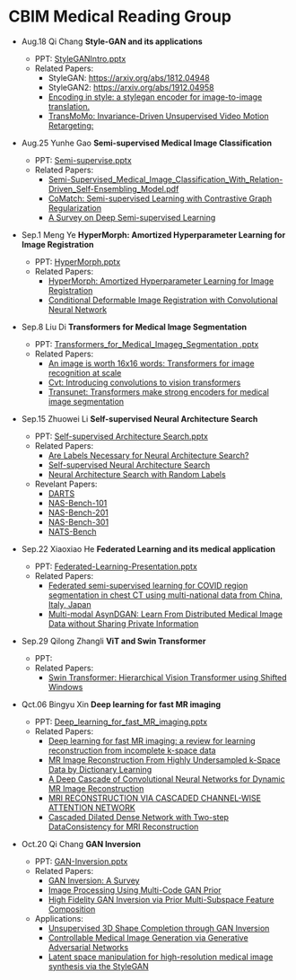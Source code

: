 # CBIM Medical Reading Group

*  Aug.18	Qi Chang **Style-GAN and its applications**  
    *  PPT: [StyleGANIntro.pptx](https://github.com/cbim-medical-group/cbim-wiki/files/7051075/StyleGANIntro.pptx)
    *  Related Papers: 
        *   StyleGAN: https://arxiv.org/abs/1812.04948
        *   StyleGAN2: https://arxiv.org/abs/1912.04958
        *   [Encoding in style: a stylegan encoder for image-to-image translation.](https://openaccess.thecvf.com/content/CVPR2021/papers/Richardson_Encoding_in_Style_A_StyleGAN_Encoder_for_Image-to-Image_Translation_CVPR_2021_paper.pdf)
        *   [TransMoMo: Invariance-Driven Unsupervised Video Motion Retargeting:](https://openaccess.thecvf.com/content_CVPR_2020/html/Yang_TransMoMo_Invariance-Driven_Unsupervised_Video_Motion_Retargeting_CVPR_2020_paper.html)

*  Aug.25	Yunhe Gao **Semi-supervised Medical Image Classification**  
    *  PPT: [Semi-supervise.pptx](https://github.com/cbim-medical-group/cbim-wiki/files/7051155/Semi-supervise.pptx)
    *  Related Papers: 
        *   [Semi-Supervised_Medical_Image_Classification_With_Relation-Driven_Self-Ensembling_Model.pdf](https://github.com/cbim-medical-group/cbim-wiki/files/7051107/Semi-Supervised_Medical_Image_Classification_With_Relation-Driven_Self-Ensembling_Model.pdf)
        *   [CoMatch: Semi-supervised Learning with Contrastive Graph Regularization](https://arxiv.org/pdf/2011.11183.pdf)
        *   [A Survey on Deep Semi-supervised Learning](https://arxiv.org/pdf/2103.00550.pdf)

*  Sep.1	 Meng Ye **HyperMorph: Amortized Hyperparameter Learning for Image Registration**  
    *  PPT: [HyperMorph.pptx](https://github.com/cbim-medical-group/cbim-wiki/files/7132088/HyperMorph.pptx)
    *  Related Papers: 
        *   [HyperMorph: Amortized Hyperparameter Learning for Image Registration](https://arxiv.org/pdf/2101.01035.pdf)
        *   [Conditional Deformable Image Registration with Convolutional Neural Network](https://arxiv.org/pdf/2106.12673.pdf)
*  Sep.8	 Liu Di **Transformers for Medical Image Segmentation**  
    *  PPT: [Transformers_for_Medical_Imageg_Segmentation .pptx](https://github.com/cbim-medical-group/cbim-wiki/files/7133233/Transformers_for_Medical_Imageg_Segmentation.pptx)
    *  Related Papers: 
        *   [An image is worth 16x16 words: Transformers for image recognition at scale](https://arxiv.org/pdf/2010.11929.pdf)
        *   [Cvt: Introducing convolutions to vision transformers](https://arxiv.org/pdf/2103.15808.pdf)
        *   [Transunet: Transformers make strong encoders for medical image segmentation](https://arxiv.org/pdf/2102.04306.pdf)

*  Sep.15  Zhuowei Li **Self-supervised Neural Architecture Search**  
    *  PPT: [Self-supervised Architecture Search.pptx](https://github.com/cbim-medical-group/cbim-wiki/files/7164679/Self-supervised.Architecture.Search.pptx)
    *  Related Papers: 
        *   [Are Labels Necessary for Neural Architecture Search?](https://arxiv.org/pdf/2003.12056.pdf)
        *   [Self-supervised Neural Architecture Search](https://arxiv.org/pdf/2007.01500.pdf)
        *   [Neural Architecture Search with Random Labels](https://arxiv.org/pdf/2101.11834.pdf)
    *  Revelant Papers:
        *   [DARTS](https://arxiv.org/pdf/1806.09055.pdf)
        *   [NAS-Bench-101](https://arxiv.org/pdf/1902.09635.pdf)
        *   [NAS-Bench-201](https://arxiv.org/pdf/2001.00326.pdf)
        *   [NAS-Bench-301](https://arxiv.org/pdf/2008.09777.pdf)
        *   [NATS-Bench](https://arxiv.org/pdf/2009.00437.pdf)

*  Sep.22  Xiaoxiao He **Federated Learning and its medical application**
   *  PPT: [Federated-Learning-Presentation.pptx](https://github.com/cbim-medical-group/cbim-wiki/files/7211807/Federated-Learning-Presentation.pptx)
   *  Related Papers:
      *  [Federated semi-supervised learning for COVID region segmentation in chest CT using multi-national data from China, Italy, Japan](https://arxiv.org/abs/2011.11750)
      *  [Multi-modal AsynDGAN: Learn From Distributed Medical Image Data without Sharing Private Information](https://arxiv.org/abs/2012.08604)


*  Sep.29	 Qilong Zhangli **ViT and Swin Transformer**  
    *  PPT: 
    *  Related Papers: 
        *   [Swin Transformer: Hierarchical Vision Transformer using Shifted Windows](https://arxiv.org/pdf/2103.14030.pdf)



*  Qct.06  Bingyu Xin **Deep learning for fast MR imaging**  
    *  PPT: [Deep_learning_for_fast_MR_imaging.pptx](https://github.com/cbim-medical-group/cbim-wiki/files/7290741/Deep_learning_for_fast_MR_imaging.pptx)
    *  Related Papers: 
        *   [Deep learning for fast MR imaging: a review for learning reconstruction from incomplete k-space data](https://arxiv.org/pdf/2012.08931)
        *   [MR Image Reconstruction From Highly Undersampled k-Space Data by Dictionary Learning](https://ieeexplore.ieee.org/stamp/stamp.jsp?tp=&arnumber=5617283)
        *   [A Deep Cascade of Convolutional Neural Networks for Dynamic MR Image Reconstruction](https://ieeexplore.ieee.org/stamp/stamp.jsp?tp=&arnumber=8067520)
        *   [MRI RECONSTRUCTION VIA CASCADED CHANNEL-WISE ATTENTION NETWORK](https://ieeexplore.ieee.org/stamp/stamp.jsp?tp=&arnumber=8759423)
        *   [Cascaded Dilated Dense Network with Two-step DataConsistency for MRI Reconstruction](https://openreview.net/pdf?id=SkxYBNBgUB)

*  Oct.20  Qi Chang **GAN Inversion**
   *  PPT: [GAN-Inversion.pptx](https://github.com/cbim-medical-group/cbim-wiki/files/7385550/GAN-Inversion.pptx)
   *  Related Papers:
        *   [GAN Inversion: A Survey](https://arxiv.org/pdf/2101.05278.pdf)
        *   [Image Processing Using Multi-Code GAN Prior](https://openaccess.thecvf.com/content_CVPR_2020/papers/Gu_Image_Processing_Using_Multi-Code_GAN_Prior_CVPR_2020_paper.pdf)
        *   [High Fidelity GAN Inversion via Prior Multi-Subspace Feature Composition](https://github.com/cbim-medical-group/cbim-wiki/files/7381876/17017-Article.Text-20511-1-2-20210518.1.pdf)
   *  Applications:
        *   [Unsupervised 3D Shape Completion through GAN Inversion](https://openaccess.thecvf.com/content/CVPR2021/papers/Zhang_Unsupervised_3D_Shape_Completion_Through_GAN_Inversion_CVPR_2021_paper.pdf)
        *   [Controllable Medical Image Generation via Generative Adversarial Networks](https://whitneylab.berkeley.edu/PDFs/Ren_MedImageGen.pdf)
        *   [Latent space manipulation for high-resolution medical image synthesis via the StyleGAN](https://github.com/cbim-medical-group/cbim-wiki/files/7381889/1-s2.0-S0939388920300544-main.pdf)



